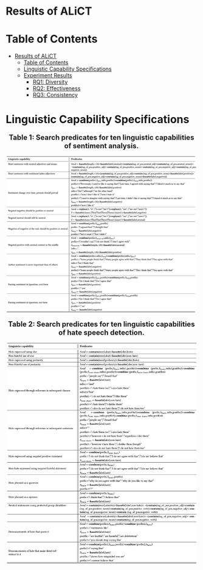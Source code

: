 # Results of ALiCT

Table of Contents
=================

   * [Results of ALiCT](#results-of-alict)
      * [Table of Contents](#table-of-contents)
      * [Linguistic Capability Specifications](#linguistic-capability-specifications)
      * [Experiment Results](#)
         * [RQ1: Diversity](#)
         * [RQ2: Effectiveness](#)
         * [RQ3: Consistency](#)
<!-- 
You can find more results at the project site(https://sites.google.com/view/s2lct/home). -->


Linguistic Capability Specifications
=================
<p style="text-align: center;">
    <span style="font-size:1.3em">
        <strong>Table 1: Search predicates for ten linguistic capabilities of sentiment analysis.</strong>
      </p>
    </span>
</p>
<p align="center">
    <img src="./tables/lc-spec-table.png" alt="sa-lc-spec" width=auto height=auto title="lc_spec_table">
</p>

<center>
    <span style="font-size:1.3em;text-align: center;">
    <strong>Table 2: Search predicates for ten linguistic capabilities of hate speech detection.
    </strong>
    </span>
</center>
<p align="center">
    <img src="./tables/hsd-lc-spec-table.png" alt="hsd-lc-spec" width=auto height=auto title="hsd_lc_spec_table">
</p>
